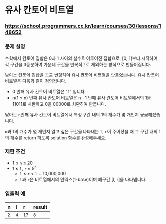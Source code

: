 # 유사 칸토어 비트열

### https://school.programmers.co.kr/learn/courses/30/lessons/148652

### 문제 설명

수학에서 칸토어 집합은 0과 1 사이의 실수로 이루어진 집합으로, [0, 1]부터 시작하여 각 구간을 3등분하여 가운데 구간을 반복적으로 제외하는 방식으로 만들어집니다.

남아는 칸토어 집합을 조금 변형하여 유사 칸토어 비트열을 만들었습니다. 유사 칸토어 비트열은 다음과 같이 정의됩니다.

-   0 번째 유사 칸토어 비트열은 "1" 입니다.
-   n(1 ≤ n) 번째 유사 칸토어 비트열은 n - 1 번째 유사 칸토어 비트열에서의 1을 11011로 치환하고 0을 00000로 치환하여 만듭니다.

남아는 `n`번째 유사 칸토어 비트열에서 특정 구간 내의 1의 개수가 몇 개인지 궁금해졌습니다.

`n`과 1의 개수가 몇 개인지 알고 싶은 구간을 나타내는 `l`, `r`이 주어졌을 때 그 구간 내의 1의 개수를 return 하도록 solution 함수를 완성해주세요.

### 제한 조건

-   1 ≤ `n` ≤ 20
-   1 ≤ `l`, `r` ≤ 5<sup>`n`</sup>
    -   `l` ≤ `r` < `l` + 10,000,000
    -   `l`과 `r`은 비트열에서의 인덱스(1-base)이며 폐구간 [l, r]을 나타냅니다.

### 입출력 예

| n   | l   | r    | result |
| :-- | :-- | :--- | :----- |
| `2` | `4` | `17` | `8`    |
